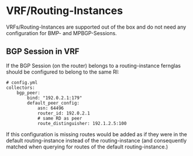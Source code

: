 # VRF/Routing-Instances

VRFs/Routing-Instances are supported out of the box and do not need any
configuration for BMP- and MPBGP-Sessions.

## BGP Session in VRF

If the BGP Session (on the router) belongs to a routing-instance fernglas should
be configured to belong to the same RI:

```
# config.yml
collectors:
    bgp_peer:
        bind: "192.0.2.1:179"
        default_peer_config:
            asn: 64496
            router_id: 192.0.2.1
            # same RD as peer
            route_distinguisher: 192.1.2.5:100
```

If this configuration is missing routes would be added as if they were in the
default routing-instance instead of the routing-instance (and consequently matched when
querying for routes of the default routing-instance.)
